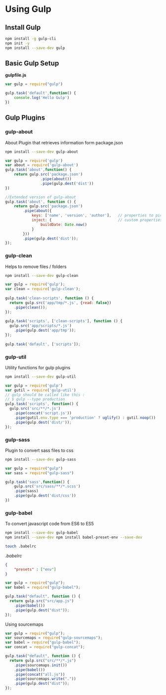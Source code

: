 # Using Gulp
## Install Gulp
```sh
npm install -g gulp-cli
npm init -y
npm install --save-dev gulp
```
## Basic Gulp Setup
__**gulpfile.js**__
```javascript
var gulp = require("gulp")

gulp.task('default',function() {
    console.log('Hello Gulp')
})
```
## Gulp Plugins
### gulp-about
About Plugin that retrieves information form package.json
```sh
npm install --save-dev gulp-about
```
```javascript
var gulp = require('gulp')
var about = require('gulp-about')
gulp.task('about',function() {
    return gulp.src('package.json')
                .pipe(about())
                .pipe(gulp.dest('dist'))
})

//Extended version of gulp-about
gulp.task('about', function () {
    return gulp.src('package.json')
        .pipe(about({
            keys: ['name', 'version', 'author'],   // properties to pick from the source 
            inject: {                              // custom properties to inject 
                buildDate: Date.now()
            }
        }))
        .pipe(gulp.dest('dist'));
});
```
### gulp-clean
Helps to remove files / folders
```sh
npm install --save-dev gulp-clean
```
```javascript
var gulp = require('gulp');
var clean = require('gulp-clean');
 
gulp.task('clean-scripts', function () {
  return gulp.src('app/tmp/*.js', {read: false})
    .pipe(clean());
});
 
gulp.task('scripts', ['clean-scripts'], function () {
  gulp.src('app/scripts/*.js')
    .pipe(gulp.dest('app/tmp'));
});
 
gulp.task('default', ['scripts']);
```
### gulp-util
Utility functions for gulp plugins
```sh
npm install --save-dev gulp-util
```
```javascript
var gulp = require('gulp')
var gutil = require('gulp-util')
// gulp should be called like this : 
// $ gulp --type production 
gulp.task('scripts', function() {
  gulp.src('src/**/*.js')
    .pipe(concat('script.js'))
    .pipe(gutil.env.type === 'production' ? uglify() : gutil.noop())
    .pipe(gulp.dest('dist/'));
});
```
### gulp-sass
Plugin to convert sass files to css
```sh
npm install --save-dev gulp-sass
```
```javascript
var gulp = require("gulp")
var sass = require("gulp-sass")

gulp.task('sass',function() {
    gulp.src('src/sass/**/*.scss')
    .pipe(sass)
    .pipe(gulp.dest('dist/css'))
})
```
### gulp-babel
To convert javascript code from ES6 to ES5
```sh
npm install --save-dev gulp-babel
npm install --save-dev npm install babel-preset-env --save-dev
```
```sh
touch .babelrc
```
_.babelrc_
```json
{
    "presets" : ["env"]
}
```
```javascript
var gulp = require("gulp");
var babel = require("gulp-babel");

gulp.task("default", function () {
  return gulp.src("src/app.js")
    .pipe(babel())
    .pipe(gulp.dest("dist"));
});
```
Using sourcemaps
```javascript
var gulp = require("gulp");
var sourcemaps = require("gulp-sourcemaps");
var babel = require("gulp-babel");
var concat = require("gulp-concat");

gulp.task("default", function () {
  return gulp.src("src/**/*.js")
    .pipe(sourcemaps.init())
    .pipe(babel())
    .pipe(concat("all.js"))
    .pipe(sourcemaps.write("."))
    .pipe(gulp.dest("dist"));
});
```